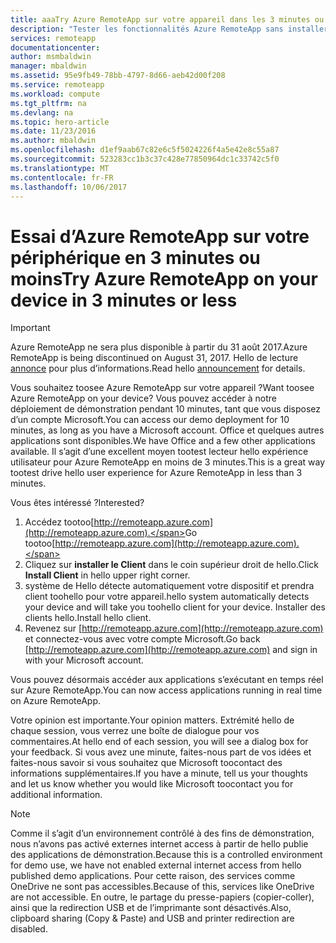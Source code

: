 ```yaml
---
title: aaaTry Azure RemoteApp sur votre appareil dans les 3 minutes ou moins | Documents Microsoft
description: "Tester les fonctionnalités Azure RemoteApp sans installer le service de hello."
services: remoteapp
documentationcenter: 
author: msmbaldwin
manager: mbaldwin
ms.assetid: 95e9fb49-78bb-4797-8d66-aeb42d00f208
ms.service: remoteapp
ms.workload: compute
ms.tgt_pltfrm: na
ms.devlang: na
ms.topic: hero-article
ms.date: 11/23/2016
ms.author: mbaldwin
ms.openlocfilehash: d1ef9aab67c82e6c5f5024226f4a5e42e8c55a87
ms.sourcegitcommit: 523283cc1b3c37c428e77850964dc1c33742c5f0
ms.translationtype: MT
ms.contentlocale: fr-FR
ms.lasthandoff: 10/06/2017
---
```

# <a name="try-azure-remoteapp-on-your-device-in-3-minutes-or-less"></a><span data-ttu-id="4a791-103">Essai d’Azure RemoteApp sur votre périphérique en 3 minutes ou moins</span><span class="sxs-lookup"><span data-stu-id="4a791-103">Try Azure RemoteApp on your device in 3 minutes or less</span></span>
> [!IMPORTANT]
> <span data-ttu-id="4a791-104">Azure RemoteApp ne sera plus disponible à partir du 31 août 2017.</span><span class="sxs-lookup"><span data-stu-id="4a791-104">Azure RemoteApp is being discontinued on August 31, 2017.</span></span> <span data-ttu-id="4a791-105">Hello de lecture [annonce](https://go.microsoft.com/fwlink/?linkid=821148) pour plus d’informations.</span><span class="sxs-lookup"><span data-stu-id="4a791-105">Read hello [announcement](https://go.microsoft.com/fwlink/?linkid=821148) for details.</span></span>
> 
> 

<span data-ttu-id="4a791-106">Vous souhaitez toosee Azure RemoteApp sur votre appareil ?</span><span class="sxs-lookup"><span data-stu-id="4a791-106">Want toosee Azure RemoteApp on your device?</span></span> <span data-ttu-id="4a791-107">Vous pouvez accéder à notre déploiement de démonstration pendant 10 minutes, tant que vous disposez d’un compte Microsoft.</span><span class="sxs-lookup"><span data-stu-id="4a791-107">You can access our demo deployment for 10 minutes, as long as you have a Microsoft account.</span></span> <span data-ttu-id="4a791-108">Office et quelques autres applications sont disponibles.</span><span class="sxs-lookup"><span data-stu-id="4a791-108">We have Office and a few other applications available.</span></span> <span data-ttu-id="4a791-109">Il s’agit d’une excellent moyen tootest lecteur hello expérience utilisateur pour Azure RemoteApp en moins de 3 minutes.</span><span class="sxs-lookup"><span data-stu-id="4a791-109">This is a great way tootest drive hello user experience for Azure RemoteApp in less than 3 minutes.</span></span>

<span data-ttu-id="4a791-110">Vous êtes intéressé ?</span><span class="sxs-lookup"><span data-stu-id="4a791-110">Interested?</span></span>

1. <span data-ttu-id="4a791-111">Accédez tootoo[http://remoteapp.azure.com](http://remoteapp.azure.com).</span><span class="sxs-lookup"><span data-stu-id="4a791-111">Go tootoo[http://remoteapp.azure.com](http://remoteapp.azure.com).</span></span>
2. <span data-ttu-id="4a791-112">Cliquez sur **installer le Client** dans le coin supérieur droit de hello.</span><span class="sxs-lookup"><span data-stu-id="4a791-112">Click **Install Client** in hello upper right corner.</span></span>  
3. <span data-ttu-id="4a791-113">système de Hello détecte automatiquement votre dispositif et prendra client toohello pour votre appareil.</span><span class="sxs-lookup"><span data-stu-id="4a791-113">hello system automatically detects your device and will take you toohello client for your device.</span></span> <span data-ttu-id="4a791-114">Installer des clients hello.</span><span class="sxs-lookup"><span data-stu-id="4a791-114">Install hello client.</span></span>
4. <span data-ttu-id="4a791-115">Revenez sur [http://remoteapp.azure.com](http://remoteapp.azure.com) et connectez-vous avec votre compte Microsoft.</span><span class="sxs-lookup"><span data-stu-id="4a791-115">Go back [http://remoteapp.azure.com](http://remoteapp.azure.com) and  sign in with your Microsoft account.</span></span>

<span data-ttu-id="4a791-116">Vous pouvez désormais accéder aux applications s’exécutant en temps réel sur Azure RemoteApp.</span><span class="sxs-lookup"><span data-stu-id="4a791-116">You can now access applications running in real time on Azure RemoteApp.</span></span>

<span data-ttu-id="4a791-117">Votre opinion est importante.</span><span class="sxs-lookup"><span data-stu-id="4a791-117">Your opinion matters.</span></span> <span data-ttu-id="4a791-118">Extrémité hello de chaque session, vous verrez une boîte de dialogue pour vos commentaires.</span><span class="sxs-lookup"><span data-stu-id="4a791-118">At hello end of each session, you will see a dialog box for your feedback.</span></span> <span data-ttu-id="4a791-119">Si vous avez une minute, faites-nous part de vos idées et faites-nous savoir si vous souhaitez que Microsoft toocontact des informations supplémentaires.</span><span class="sxs-lookup"><span data-stu-id="4a791-119">If you have a minute, tell us your thoughts and let us know whether you would like Microsoft toocontact you for additional information.</span></span>

> [!NOTE]
> <span data-ttu-id="4a791-120">Comme il s’agit d’un environnement contrôlé à des fins de démonstration, nous n’avons pas activé externes internet access à partir de hello publie des applications de démonstration.</span><span class="sxs-lookup"><span data-stu-id="4a791-120">Because this is a controlled environment for demo use, we have not enabled external internet access from hello published demo applications.</span></span> <span data-ttu-id="4a791-121">Pour cette raison, des services comme OneDrive ne sont pas accessibles.</span><span class="sxs-lookup"><span data-stu-id="4a791-121">Because of this, services like OneDrive are not accessible.</span></span> <span data-ttu-id="4a791-122">En outre, le partage du presse-papiers (copier-coller), ainsi que la redirection USB et de l’imprimante sont désactivés.</span><span class="sxs-lookup"><span data-stu-id="4a791-122">Also, clipboard sharing (Copy & Paste) and USB and printer redirection are disabled.</span></span>  
> 
> 

